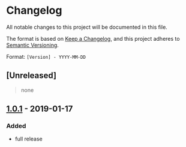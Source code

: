 # Changelog
All notable changes to this project will be documented in this file.

The format is based on [Keep a Changelog](https://keepachangelog.com/en/1.0.0/),
and this project adheres to [Semantic Versioning](https://semver.org/spec/v2.0.0.html).

Format: `[Version] - YYYY-MM-DD`

## [Unreleased]

> none

## [1.0.1](https://github.com/diverent2/fixedScrollNav/releases/tag/v1.0.1) - 2019-01-17

### Added

- full release
